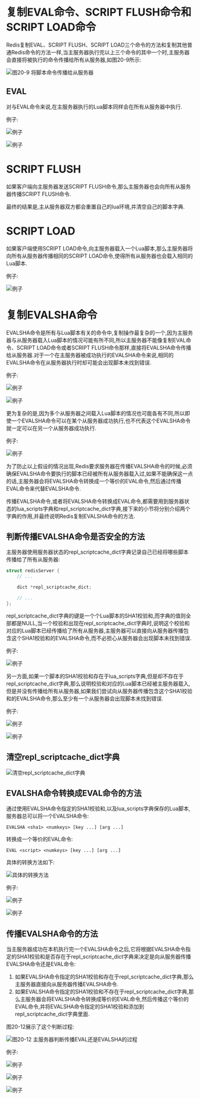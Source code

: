 # 复制EVAL命令、SCRIPT FLUSH命令和SCRIPT LOAD命令
Redis复制EVAL、SCRIPT FLUSH、SCRIPT LOAD三个命令的方法和复制其他普通Redis命令的方法一样,当主服务器执行完以上三个命令的其中一个时,主服务器会直接将被执行的命令传播给所有从服务器,如图20-9所示:

![图20-9 将脚本命令传播给从服务器](https://github.com/gdufeZLYL/blog/blob/master/images/20180520104726.png)

## EVAL
对与EVAL命令来说,在主服务器执行的Lua脚本同样会在所有从服务器中执行.

例子:

![例子](https://github.com/gdufeZLYL/blog/blob/master/images/20180520105210.png)

![例子](https://github.com/gdufeZLYL/blog/blob/master/images/20180520105228.png)

# SCRIPT FLUSH
如果客户端向主服务器发送SCRIPT FLUSH命令,那么主服务器也会向所有从服务器传播SCRIPT FLUSH命令.

最终的结果是,主从服务器双方都会重置自己的lua环境,并清空自己的脚本字典.

# SCRIPT LOAD
如果客户端使用SCRIPT LOAD命令,向主服务器载入一个Lua脚本,那么主服务器将向所有从服务器传播相同的SCRIPT LOAD命令,使得所有从服务器也会载入相同的Lua脚本.

例子:

![例子](https://github.com/gdufeZLYL/blog/blob/master/images/20180520105618.png)

# 复制EVALSHA命令
EVALSHA命令是所有与Lua脚本有关的命令中,复制操作最复杂的一个,因为主服务器与从服务器载入Lua脚本的情况可能有所不同,所以主服务器不能像复制EVAL命令、SCRIPT LOAD命令或者SCRIPT FLUSH命令那样,直接将EVALSHA命令传播给从服务器.对于一个在主服务器被成功执行的EVALSHA命令来说,相同的EVALSHA命令在从服务器执行时却可能会出现脚本未找到错误.

例子:

![例子](https://github.com/gdufeZLYL/blog/blob/master/images/20180520110535.png)

![例子](https://github.com/gdufeZLYL/blog/blob/master/images/20180520123103.png)

更为复杂的是,因为多个从服务器之间载入Lua脚本的情况也可能各有不同,所以即使一个EVALSHA命令可以在某个从服务器成功执行,也不代表这个EVALSHA命令就一定可以在另一个从服务器成功执行.

例子:

![例子](https://github.com/gdufeZLYL/blog/blob/master/images/20180520123259.png)

为了防止以上假设的情况出现,Redis要求服务器在传播EVALSHA命令的时候,必须确保EVALSHA命令要执行的脚本已经被所有从服务器载入过,如果不能确保这一点的话,主服务器会将EVALSHA命令转换成一个等价的EVAL命令,然后通过传播EVAL命令来代替EVALSHA命令.

传播EVALSHA命令,或者将EVALSHA命令转换成EVAL命令,都需要用到服务器状态的lua_scripts字典和repl_scriptcache_dict字典,接下来的小节将分别介绍两个字典的作用,并最终说明Redis复制EVALSHA命令的方法.

## 判断传播EVALSHA命令是否安全的方法
主服务器使用服务器状态的repl_scriptcache_dict字典记录自己已经将哪些脚本传播给了所有从服务器:
```c++
struct redisServer {
    // ...

    dict *repl_scriptcache_dict;

    // ...
};
```
repl_scriptcache_dict字典的键是一个个Lua脚本的SHA1校验和,而字典的值则全部都是NULL,当一个校验和出现在repl_scriptcache_dict字典时,说明这个校验和对应的Lua脚本已经传播给了所有从服务器,主服务器可以直接向从服务器传播包含这个SHA1校验和的EVALSHA命令,而不必担心从服务器会出现脚本未找到错误.

例子:

![例子](https://github.com/gdufeZLYL/blog/blob/master/images/20180520125526.png)

另一方面,如果一个脚本的SHA1校验和存在于lua_scripts字典,但是却不存在于repl_scriptcache_dict字典,那么说明校验和对应的Lua脚本已经被主服务器载入,但是并没有传播给所有从服务器,如果我们尝试向从服务器传播包含这个SHA1校验和的EVALSHA命令,那么至少有一个从服务器会出现脚本未找到错误.

例子:

![例子](https://github.com/gdufeZLYL/blog/blob/master/images/20180520130412.png)

![例子](https://github.com/gdufeZLYL/blog/blob/master/images/20180520130434.png)

## 清空repl_scriptcache_dict字典

![清空repl_scriptcache_dict字典](https://github.com/gdufeZLYL/blog/blob/master/images/20180520132141.png)

## EVALSHA命令转换成EVAL命令的方法
通过使用EVALSHA命令指定的SHA1校验和,以及lua_scripts字典保存的Lua脚本,服务器总可以将一个EVALSHA命令:
```
EVALSHA <sha1> <numkeys> [key ...] [arg ...]
```
转换成一个等价的EVAL命令:
```
EVAL <script> <numkeys> [key ...] [arg ...]
```
具体的转换方法如下:

![具体的转换方法](https://github.com/gdufeZLYL/blog/blob/master/images/20180520132452.png)

例子:

![例子](https://github.com/gdufeZLYL/blog/blob/master/images/20180520132523.png)

![例子](https://github.com/gdufeZLYL/blog/blob/master/images/20180520132546.png)

## 传播EVALSHA命令的方法
当主服务器成功在本机执行完一个EVALSHA命令之后,它将根据EVALSHA命令指定的SHA1校验和是否存在于repl_scriptcache_dict字典来决定是向从服务器传播EVALSHA命令还是EVAL命令:
1. 如果EVALSHA命令指定的SHA1校验和存在于repl_scriptcache_dict字典,那么主服务器直接向从服务器传播EVALSHA命令.
2. 如果EVALSHA命令指定的SHA1校验和不存在于repl_scriptcache_dict字典,那么主服务器会将EVALSHA命令转换成等价的EVAL命令,然后传播这个等价的EVAL命令,并将EVALSHA命令指定的SHA1校验和添加到repl_scriptcache_dict字典里面.

图20-12展示了这个判断过程:

![图20-12 主服务器判断传播EVAL还是EVALSHA的过程](https://github.com/gdufeZLYL/blog/blob/master/images/20180520135450.png)

例子:

![例子](https://github.com/gdufeZLYL/blog/blob/master/images/20180520135535.png)

![例子](https://github.com/gdufeZLYL/blog/blob/master/images/20180520135610.png)

![例子](https://github.com/gdufeZLYL/blog/blob/master/images/20180520135636.png)